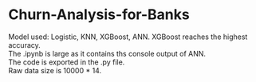 # Churn-Analysis-for-Banks
Model used: Logistic, KNN, XGBoost, ANN. XGBoost reaches the highest accuracy.  
The .ipynb is large as it contains ths console output of ANN.  
The code is exported in the .py file.  
Raw data size is 10000 * 14.  

